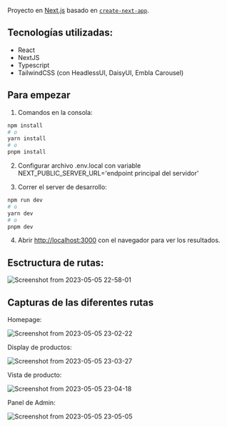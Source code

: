 Proyecto en [Next.js](https://nextjs.org/) basado en [`create-next-app`](https://github.com/vercel/next.js/tree/canary/packages/create-next-app).

## Tecnologías utilizadas:
* React
* NextJS
* Typescript
* TailwindCSS (con HeadlessUI, DaisyUI, Embla Carousel)


## Para empezar

1. Comandos en la consola:

```bash
npm install
# o
yarn install
# o
pnpm install
```

2. Configurar archivo .env.local con variable NEXT_PUBLIC_SERVER_URL='endpoint principal del servidor'

3. Correr el server de desarrollo:

```bash
npm run dev
# o
yarn dev
# o
pnpm dev
```

4. Abrir [http://localhost:3000](http://localhost:3000) con el navegador para ver los resultados.

## Esctructura de rutas:

![Screenshot from 2023-05-05 22-58-01](https://user-images.githubusercontent.com/101240108/236592228-9cfcbb74-c5c7-4274-8a61-3b459104f7f9.png)

## Capturas de las diferentes rutas

Homepage:

![Screenshot from 2023-05-05 23-02-22](https://user-images.githubusercontent.com/101240108/236592620-2891823b-f734-4e16-8108-71780c68c70f.png)

Display de productos:

![Screenshot from 2023-05-05 23-03-27](https://user-images.githubusercontent.com/101240108/236592713-453287cd-fbf8-4357-b0ee-d1ee41207d8f.png)

Vista de producto:

![Screenshot from 2023-05-05 23-04-18](https://user-images.githubusercontent.com/101240108/236592739-eb65b76e-88c5-44da-a11c-762248c0e772.png)

Panel de Admin:

![Screenshot from 2023-05-05 23-05-05](https://user-images.githubusercontent.com/101240108/236592794-77ea9051-f9a8-4e9c-8f6b-e557bc9a78d5.png)
